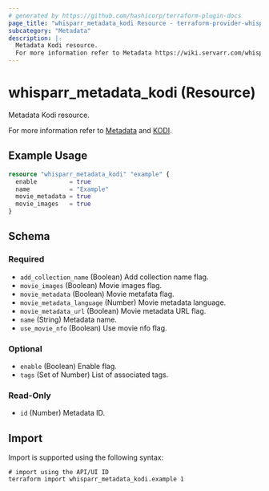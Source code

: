 ```yaml
---
# generated by https://github.com/hashicorp/terraform-plugin-docs
page_title: "whisparr_metadata_kodi Resource - terraform-provider-whisparr"
subcategory: "Metadata"
description: |-
  Metadata Kodi resource.
  For more information refer to Metadata https://wiki.servarr.com/whisparr/settings#metadata and KODI https://wiki.servarr.com/whisparr/supported#xbmcmetadata.
---
```


# whisparr_metadata_kodi (Resource)

<!-- subcategory:Metadata -->Metadata Kodi resource.
For more information refer to [Metadata](https://wiki.servarr.com/whisparr/settings#metadata) and [KODI](https://wiki.servarr.com/whisparr/supported#xbmcmetadata).

## Example Usage

```terraform
resource "whisparr_metadata_kodi" "example" {
  enable         = true
  name           = "Example"
  movie_metadata = true
  movie_images   = true
}
```

<!-- schema generated by tfplugindocs -->
## Schema

### Required

- `add_collection_name` (Boolean) Add collection name flag.
- `movie_images` (Boolean) Movie images flag.
- `movie_metadata` (Boolean) Movie metafata flag.
- `movie_metadata_language` (Number) Movie metadata language.
- `movie_metadata_url` (Boolean) Movie metadata URL flag.
- `name` (String) Metadata name.
- `use_movie_nfo` (Boolean) Use movie nfo flag.

### Optional

- `enable` (Boolean) Enable flag.
- `tags` (Set of Number) List of associated tags.

### Read-Only

- `id` (Number) Metadata ID.

## Import

Import is supported using the following syntax:

```shell
# import using the API/UI ID
terraform import whisparr_metadata_kodi.example 1
```
